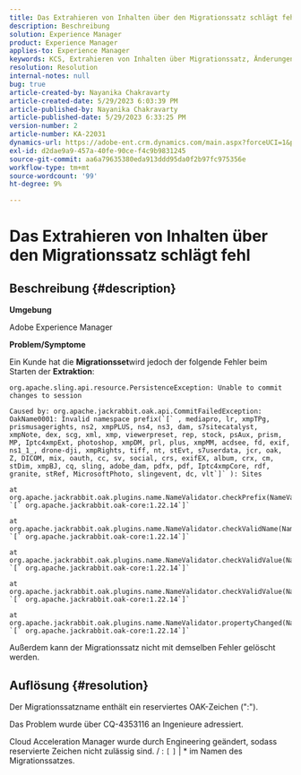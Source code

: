 ```yaml
---
title: Das Extrahieren von Inhalten über den Migrationssatz schlägt fehl
description: Beschreibung
solution: Experience Manager
product: Experience Manager
applies-to: Experience Manager
keywords: KCS, Extrahieren von Inhalten über Migrationssatz, Änderungen können nicht in die Sitzung übertragen werdenAEM
resolution: Resolution
internal-notes: null
bug: true
article-created-by: Nayanika Chakravarty
article-created-date: 5/29/2023 6:03:39 PM
article-published-by: Nayanika Chakravarty
article-published-date: 5/29/2023 6:33:25 PM
version-number: 2
article-number: KA-22031
dynamics-url: https://adobe-ent.crm.dynamics.com/main.aspx?forceUCI=1&pagetype=entityrecord&etn=knowledgearticle&id=56332d1f-4bfe-ed11-8f6e-6045bd006793
exl-id: d2dae9a9-457a-40fe-90ce-f4c9b9831245
source-git-commit: aa6a79635380eda913ddd95da0f2b97fc975356e
workflow-type: tm+mt
source-wordcount: '99'
ht-degree: 9%

---
```


# Das Extrahieren von Inhalten über den Migrationssatz schlägt fehl

## Beschreibung {#description}


<b>Umgebung</b>

Adobe Experience Manager

<b>Problem/Symptome</b>

Ein Kunde hat die <b>Migrationsset</b>wird jedoch der folgende Fehler beim Starten der <b>Extraktion</b>:


```
org.apache.sling.api.resource.PersistenceException: Unable to commit changes to session

Caused by: org.apache.jackrabbit.oak.api.CommitFailedException: OakName0001: Invalid namespace prefix(`[` , mediapro, lr, xmpTPg, prismusagerights, ns2, xmpPLUS, ns4, ns3, dam, s7sitecatalyst, xmpNote, dex, scg, xml, xmp, viewerpreset, rep, stock, psAux, prism, MP, Iptc4xmpExt, photoshop, xmpDM, prl, plus, xmpMM, acdsee, fd, exif, ns1_1_, drone-dji, xmpRights, tiff, nt, stEvt, s7userdata, jcr, oak, Z, DICOM, mix, oauth, cc, sv, social, crs, exifEX, album, crx, cm, stDim, xmpBJ, cq, sling, adobe_dam, pdfx, pdf, Iptc4xmpCore, rdf, granite, stRef, MicrosoftPhoto, slingevent, dc, vlt`]` ): Sites

at org.apache.jackrabbit.oak.plugins.name.NameValidator.checkPrefix(NameValidator.java:125) `[` org.apache.jackrabbit.oak-core:1.22.14`]` 

at org.apache.jackrabbit.oak.plugins.name.NameValidator.checkValidName(NameValidator.java:93) `[` org.apache.jackrabbit.oak-core:1.22.14`]` 

at org.apache.jackrabbit.oak.plugins.name.NameValidator.checkValidValue(NameValidator.java:150) `[` org.apache.jackrabbit.oak-core:1.22.14`]` 

at org.apache.jackrabbit.oak.plugins.name.NameValidator.checkValidValue(NameValidator.java:137) `[` org.apache.jackrabbit.oak-core:1.22.14`]` 

at org.apache.jackrabbit.oak.plugins.name.NameValidator.propertyChanged(NameValidator.java:165) `[` org.apache.jackrabbit.oak-core:1.22.14`]`
```


Außerdem kann der Migrationssatz nicht mit demselben Fehler gelöscht werden.


## Auflösung {#resolution}


Der Migrationssatzname enthält ein reserviertes OAK-Zeichen (&quot;:&quot;).

Das Problem wurde über CQ-4353116 an Ingenieure adressiert.

Cloud Acceleration Manager wurde durch Engineering geändert, sodass reservierte Zeichen nicht zulässig sind. / : `[`  `]`  | \* im Namen des Migrationssatzes.

